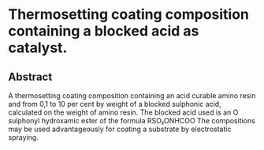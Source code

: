 # Thermosetting coating composition containing a blocked acid as catalyst.

## Abstract
A thermosetting coating composition containing an acid curable amino resin and from 0,1 to 10 per cent by weight of a blocked sulphonic acid, calculated on the weight of amino resin. The blocked acid used is an O sulphonyl hydroxamic ester of the formula RSO₂ONHCOO The compositions may be used advantageously for coating a substrate by electrostatic spraying.
